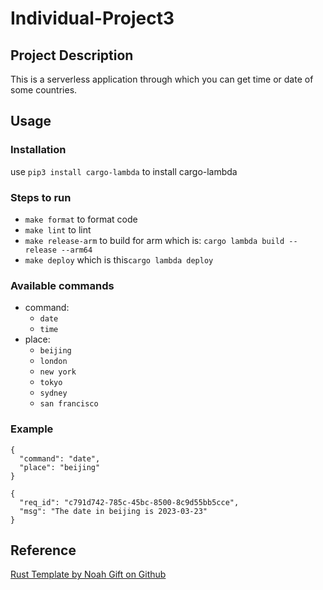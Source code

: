 # Individual-Project3

## Project Description
This is a serverless application through which you can get time or date of some countries.

## Usage

### Installation

use `pip3 install cargo-lambda` to install cargo-lambda

### Steps to run

* `make format` to format code
* `make lint` to lint
* `make release-arm` to build for arm which is: `cargo lambda build --release --arm64`
* `make deploy` which is this`cargo lambda deploy`

### Available commands

* command:  
    * `date`  
    * `time`
* place:
    * `beijing`
    * `london`
    * `new york`
    * `tokyo`
    * `sydney`
    * `san francisco`

### Example

```Event json
{
  "command": "date",
  "place": "beijing"
}
```

```Result
{
  "req_id": "c791d742-785c-45bc-8500-8c9d55bb5cce",
  "msg": "The date in beijing is 2023-03-23"
}
```

## Reference

[Rust Template by Noah Gift on Github](https://github.com/noahgift/rust-new-project-template)
